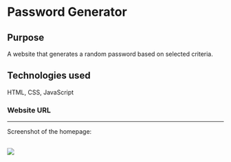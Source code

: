 # Password Generator

## Purpose

A website that generates a random password based on selected criteria.

## Technologies used

HTML, CSS, JavaScript

### Website URL


---
Screenshot of the homepage:

![](assets%5Cimages%5Css.png)
---